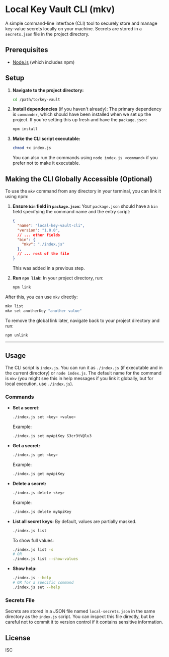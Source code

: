 # Local Key Vault CLI (mkv)

A simple command-line interface (CLI) tool to securely store and manage key-value secrets locally on your machine. Secrets are stored in a `secrets.json` file in the project directory.

## Prerequisites

*   [Node.js](https://nodejs.org/) (which includes npm)

## Setup

1.  **Navigate to the project directory:**
    ```bash
    cd /path/to/key-vault
    ```

2.  **Install dependencies** (if you haven't already):
    The primary dependency is `commander`, which should have been installed when we set up the project. If you're setting this up fresh and have the `package.json`:
    ```bash
    npm install
    ```

3.  **Make the CLI script executable:**
    ```bash
    chmod +x index.js
    ```
    You can also run the commands using `node index.js <command>` if you prefer not to make it executable.

## Making the CLI Globally Accessible (Optional)

To use the `mkv` command from any directory in your terminal, you can link it using npm:

1.  **Ensure `bin` field in `package.json`:**
    Your `package.json` should have a `bin` field specifying the command name and the entry script:
    ```json
    {
      "name": "local-key-vault-cli",
      "version": "1.0.0",
      // ... other fields
      "bin": {
        "mkv": "./index.js"
      },
      // ... rest of the file
    }
    ```
    This was added in a previous step.

2.  **Run `npm link`:**
    In your project directory, run:
    ```bash
    npm link
    ```

After this, you can use `mkv` directly:
```bash
mkv list
mkv set anotherKey "another value"
```

To remove the global link later, navigate back to your project directory and run:
```bash
npm unlink
```

---

## Usage

The CLI script is `index.js`. You can run it as `./index.js` (if executable and in the current directory) or `node index.js`.
The default name for the command is `mkv` (you might see this in help messages if you link it globally, but for local execution, use `./index.js`).

### Commands

*   **Set a secret:**
    ```bash
    ./index.js set <key> <value>
    ```
    Example:
    ```bash
    ./index.js set myApiKey S3cr3tV@lu3
    ```

*   **Get a secret:**
    ```bash
    ./index.js get <key>
    ```
    Example:
    ```bash
    ./index.js get myApiKey
    ```

*   **Delete a secret:**
    ```bash
    ./index.js delete <key>
    ```
    Example:
    ```bash
    ./index.js delete myApiKey
    ```

*   **List all secret keys:**
    By default, values are partially masked.
    ```bash
    ./index.js list
    ```
    To show full values:
    ```bash
    ./index.js list -s
    # OR
    ./index.js list --show-values
    ```

*   **Show help:**
    ```bash
    ./index.js --help
    # OR for a specific command
    ./index.js set --help
    ```

### Secrets File

Secrets are stored in a JSON file named `local-secrets.json` in the same directory as the `index.js` script. You can inspect this file directly, but be careful not to commit it to version control if it contains sensitive information.

## License

ISC
